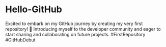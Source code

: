 # Hello-GitHub
Excited to embark on my GitHub journey by creating my very first repository! 🌟 Introducing myself to the developer community and eager to start sharing and collaborating on future projects. #FirstRepository #GitHubDebut
